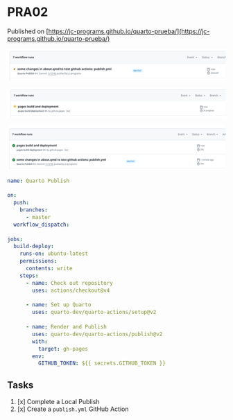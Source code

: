 # PRA02

Published on [https://jc-programs.github.io/quarto-prueba/](https://jc-programs.github.io/quarto-prueba/)

![Queued job](img/01-queued.png)

![Running job](img/02-running.png)

![Published](img/03-published.png)


```{.yml filename="publish.yml"}
name: Quarto Publish

on:
  push:
    branches:
      - master
  workflow_dispatch:

jobs:
  build-deploy:
    runs-on: ubuntu-latest
    permissions:
      contents: write
    steps:
      - name: Check out repository
        uses: actions/checkout@v4

      - name: Set up Quarto
        uses: quarto-dev/quarto-actions/setup@v2

      - name: Render and Publish
        uses: quarto-dev/quarto-actions/publish@v2
        with:
          target: gh-pages
        env:
          GITHUB_TOKEN: ${{ secrets.GITHUB_TOKEN }}
```


## Tasks

1. [x] Complete a Local Publish
2. [x] Create a `publish.yml` GitHub Action
